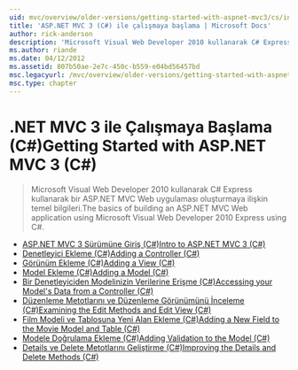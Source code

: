 ```yaml
---
uid: mvc/overview/older-versions/getting-started-with-aspnet-mvc3/cs/index
title: 'ASP.NET MVC 3 (C#) ile çalışmaya başlama | Microsoft Docs'
author: rick-anderson
description: 'Microsoft Visual Web Developer 2010 kullanarak C# Express kullanarak bir ASP.NET MVC Web uygulaması oluşturmaya ilişkin temel bilgileri.'
ms.author: riande
ms.date: 04/12/2012
ms.assetid: 807b50ae-2e7c-450c-b559-e04bd56457bd
msc.legacyurl: /mvc/overview/older-versions/getting-started-with-aspnet-mvc3/cs
msc.type: chapter
---
```

<a name="getting-started-with-aspnet-mvc-3-c"></a><span data-ttu-id="21e87-103">.NET MVC 3 ile Çalışmaya Başlama (C#)</span><span class="sxs-lookup"><span data-stu-id="21e87-103">Getting Started with ASP.NET MVC 3 (C#)</span></span>
====================
> <span data-ttu-id="21e87-104">Microsoft Visual Web Developer 2010 kullanarak C# Express kullanarak bir ASP.NET MVC Web uygulaması oluşturmaya ilişkin temel bilgileri.</span><span class="sxs-lookup"><span data-stu-id="21e87-104">The basics of building an ASP.NET MVC Web application using Microsoft Visual Web Developer 2010 Express using C#.</span></span>


- [<span data-ttu-id="21e87-105">ASP.NET MVC 3 Sürümüne Giriş (C#)</span><span class="sxs-lookup"><span data-stu-id="21e87-105">Intro to ASP.NET MVC 3 (C#)</span></span>](intro-to-aspnet-mvc-3.md)
- [<span data-ttu-id="21e87-106">Denetleyici Ekleme (C#)</span><span class="sxs-lookup"><span data-stu-id="21e87-106">Adding a Controller (C#)</span></span>](adding-a-controller.md)
- [<span data-ttu-id="21e87-107">Görünüm Ekleme (C#)</span><span class="sxs-lookup"><span data-stu-id="21e87-107">Adding a View (C#)</span></span>](adding-a-view.md)
- [<span data-ttu-id="21e87-108">Model Ekleme (C#)</span><span class="sxs-lookup"><span data-stu-id="21e87-108">Adding a Model (C#)</span></span>](adding-a-model.md)
- [<span data-ttu-id="21e87-109">Bir Denetleyiciden Modelinizin Verilerine Erişme (C#)</span><span class="sxs-lookup"><span data-stu-id="21e87-109">Accessing your Model's Data from a Controller (C#)</span></span>](accessing-your-models-data-from-a-controller.md)
- [<span data-ttu-id="21e87-110">Düzenleme Metotlarını ve Düzenleme Görünümünü İnceleme (C#)</span><span class="sxs-lookup"><span data-stu-id="21e87-110">Examining the Edit Methods and Edit View (C#)</span></span>](examining-the-edit-methods-and-edit-view.md)
- [<span data-ttu-id="21e87-111">Film Modeli ve Tablosuna Yeni Alan Ekleme (C#)</span><span class="sxs-lookup"><span data-stu-id="21e87-111">Adding a New Field to the Movie Model and Table (C#)</span></span>](adding-a-new-field.md)
- [<span data-ttu-id="21e87-112">Modele Doğrulama Ekleme (C#)</span><span class="sxs-lookup"><span data-stu-id="21e87-112">Adding Validation to the Model (C#)</span></span>](adding-validation-to-the-model.md)
- [<span data-ttu-id="21e87-113">Details ve Delete Metotlarını Geliştirme (C#)</span><span class="sxs-lookup"><span data-stu-id="21e87-113">Improving the Details and Delete Methods (C#)</span></span>](improving-the-details-and-delete-methods.md)
